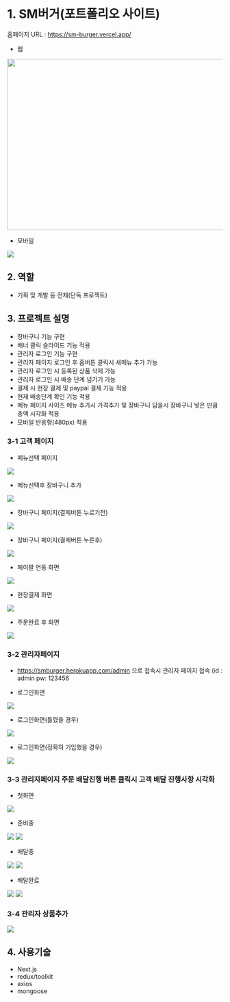 # 1. SM버거(포트폴리오 사이트)

홈페이지 URL : https://sm-burger.vercel.app/

* 웹
<img src="https://user-images.githubusercontent.com/89256060/160676100-58d4dbcf-567e-47fc-b4bd-1d0381f6f237.JPG" width="800" height="400">

* 모바일 <br>
<img src="https://user-images.githubusercontent.com/89256060/160870410-74fc5331-e60c-4f38-a6a3-16b88eeab3ec.JPG">

## 2. 역할
* 기획 및 개발 등 전체(단독 프로젝트)

## 3. 프로젝트 설명

* 장바구니 기능 구현
* 배너 클릭 슬라이드 기능 적용
* 관리자 로그인 기능 구현
* 관리자 페이지 로그인 후 홈버튼 클릭시 새메뉴 추가 가능
* 관리자 로그인 시 등록된 상품 삭제 가능
* 관리자 로그인 시 배송 단계 넘기기 가능
* 결제 시 현장 결제 및 paypal 결제 기능 적용
* 현재 배송단계 확인 기능 적용
* 메뉴 페이지 사이즈 메뉴 추가시 가격추가 및 장바구니 담을시 장바구니 넣은 만큼 총액 시각화 적용
* 모바일 반응형(480px) 적용

### 3-1 고객 페이지

* 메뉴선택 페이지 
<img src="https://user-images.githubusercontent.com/89256060/160892374-03c96559-bfeb-4b36-8128-d654ff39b756.JPG" >

* 메뉴선택후 장바구니 추가
<img src="https://user-images.githubusercontent.com/89256060/160892376-2cfe7cb4-db7e-4287-874b-2795cc69b512.JPG" >

* 장바구니 페이지(결제버튼 누르기전)
<img src="https://user-images.githubusercontent.com/89256060/160892377-2ba470e9-72c9-4c3c-8931-7595265269cf.JPG" >

* 장바구니 페이지(결제버튼 누른후)
<img src="https://user-images.githubusercontent.com/89256060/160892379-990cd7bf-c132-4c17-8887-e57424b47684.JPG" >


* 페이팔 연동 화면
<img src="https://user-images.githubusercontent.com/89256060/160892380-de096219-3e68-438a-8ce2-c8b8c1fad900.JPG" >


* 현장결제 화면
<img src="https://user-images.githubusercontent.com/89256060/160892382-b6e13e48-7b7a-4e9b-b56a-e536b8bdeb83.JPG" >

* 주문완료 후 화면
<img src="https://user-images.githubusercontent.com/89256060/160892385-33d86f42-2a40-4b7c-bc32-2a7c9fce1aa7.JPG" >

### 3-2 관리자페이지

* https://smburger.herokuapp.com/admin 으로 접속시 관리자 페이지 접속 (id : admin pw: 123456

* 로그인화면
<img src="https://user-images.githubusercontent.com/89256060/160892386-bf6fc2ea-245d-46c5-b132-9aef4e42caee.JPG" >

* 로그인화면(틀렸을 경우)
<img src="https://user-images.githubusercontent.com/89256060/160892389-56a227ad-3240-4b93-823a-21ceb13f0d0f.JPG" >

* 로그인화면(정확히 기입했을 경우)
<img src="https://user-images.githubusercontent.com/89256060/160892390-2f299dee-d1a6-4cf8-aa91-b1fe97c28096.JPG" >


### 3-3 관리자페이지 주문 배달진행 버튼 클릭시 고객 배달 진행사항 시각화

* 첫화면
<img src="https://user-images.githubusercontent.com/89256060/160892385-33d86f42-2a40-4b7c-bc32-2a7c9fce1aa7.JPG" >

* 준비중
<img src="https://user-images.githubusercontent.com/89256060/160892361-f0d20aec-0860-4b92-be34-d37fabda0c19.JPG" >
<img src="https://user-images.githubusercontent.com/89256060/160892369-8fc93cf3-fcbe-4cba-97e4-ca07d0672623.JPG" >

* 배달중
<img src="https://user-images.githubusercontent.com/89256060/160892365-7ee11fff-3a05-4c39-b068-a9341a4adf39.JPG" >
<img src="https://user-images.githubusercontent.com/89256060/160892370-6c35eddf-c6cb-4daf-9362-247fd2436427.JPG" >

* 배달완료
<img src="https://user-images.githubusercontent.com/89256060/160892368-b3a22e2c-e6a0-4c2b-9c87-82f071a6d149.JPG" >
<img src="https://user-images.githubusercontent.com/89256060/160892371-c38efa21-3dee-4e85-a8a9-855b6b0954ba.JPG" >

### 3-4 관리자 상품추가

<img src="https://user-images.githubusercontent.com/89256060/160898750-175902ce-4488-4e2a-8b0b-ce7a6e16698a.JPG" >



## 4. 사용기술
* Next.js
* redux/toolkit
* axios
* mongoose

